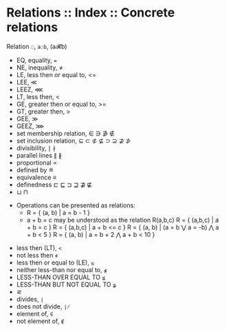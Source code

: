 # Relations :: Index :: Concrete relations

Relation `◌`, `a◌b`, (a𝓡b)
- EQ, equality, `=`
- NE, inequality, ≠
- LE, less then or equal to, <=
- LEE, ≪
- LEEZ, ⋘
- LT, less then, <
- GE, greater then or equal to, >=
- GT, greater then, >
- GEE, ≫
- GEEZ, ⋙
- set membership relation, ∈ ∋ ∌ ∉
- set inclusion relation, ⊆ ⊂ ⊄ ⊈ ⊃ ⊇ ⊉ ⊅
- divisibility, ∣ ∤
- parallel lines ∥ ∦
- proportional ∝
- defined by ≝
- equivalence ≡
- definedness ⊏ ⊑ ⊐ ⊒ ⋣ ⋢
- ⊔ ⊓

* Operations can be presented as relations:
  - R = { (a, b)  | a = b - 1 }
  - a + b = c may be understood as the relation R(a,b,c)
    R = { (a,b,c) | a + b = c }
    R = { (a,b,c) | a + b <= c }
    R = { (a, b)  | (a = b ⋁ a = -b) ⋀ a + b < 5 }
    R = { (a, b)  | a = b + 2 ⋀ a + b < 10 }

- less then (LT), `<`
- not less then `≮`
- less then or equal to (LE), `≤`
- neither less-than nor equal to, `≰`
- LESS-THAN OVER EQUAL TO `≦`
- LESS-THAN BUT NOT EQUAL TO `≨`
- ⋜
- divides, `∣`
- does not divide, `∤`
- element of, `∈`
- not element of, `∉`
